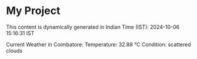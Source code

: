 # My Project

This content is dynamically generated in Indian Time (IST): 2024-10-06 15:16:31 IST


Current Weather in Coimbatore:
Temperature: 32.88 °C
Condition: scattered clouds
